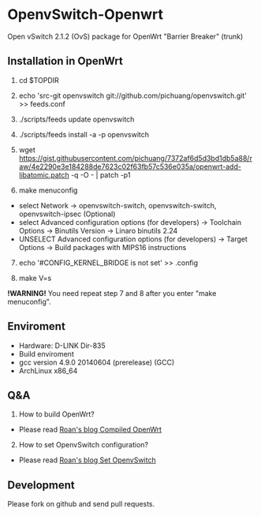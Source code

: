 OpenvSwitch-Openwrt
===================

Open vSwitch 2.1.2 (OvS) package for OpenWrt "Barrier Breaker" (trunk)

## Installation in OpenWrt

1. cd $TOPDIR

2. echo 'src-git openvswitch git://github.com/pichuang/openvswitch.git' >> feeds.conf

3. ./scripts/feeds update openvswitch

4. ./scripts/feeds install -a -p openvswitch

5. wget https://gist.githubusercontent.com/pichuang/7372af6d5d3bd1db5a88/raw/4e2290e3e184288de7623c02f63fb57c536e035a/openwrt-add-libatomic.patch -q -O - | patch -p1

6. make menuconfig
 * select Network -> openvswitch-switch, openvswitch-switch, openvswitch-ipsec (Optional)
 * select Advanced configuration options (for developers) -> Toolchain Options -> Binutils Version -> Linaro binutils 2.24
 * UNSELECT Advanced configuration options (for developers) -> Target Options -> Build packages with MIPS16 instructions

7. echo '#CONFIG_KERNEL_BRIDGE is not set' >> .config

8. make V=s

**!WARNING!** You need repeat step 7 and 8 after you enter "make menuconfig".


## Enviroment
* Hardware: D-LINK Dir-835
* Build enviroment
 * gcc version 4.9.0 20140604 (prerelease) (GCC)
 * ArchLinux x86_64

Q&A
---

1. How to build OpenWrt?
 * Please read [Roan's blog Compiled OpenWrt](http://roan.logdown.com/posts/165911-compiled-openwrt) 

2. How to set OpenvSwitch configuration?
 * Please read [Roan's blog Set OpenvSwitch](http://roan.logdown.com/posts/191801-set-openvswitch)


Development
-----------

Please fork on github and send pull requests.

